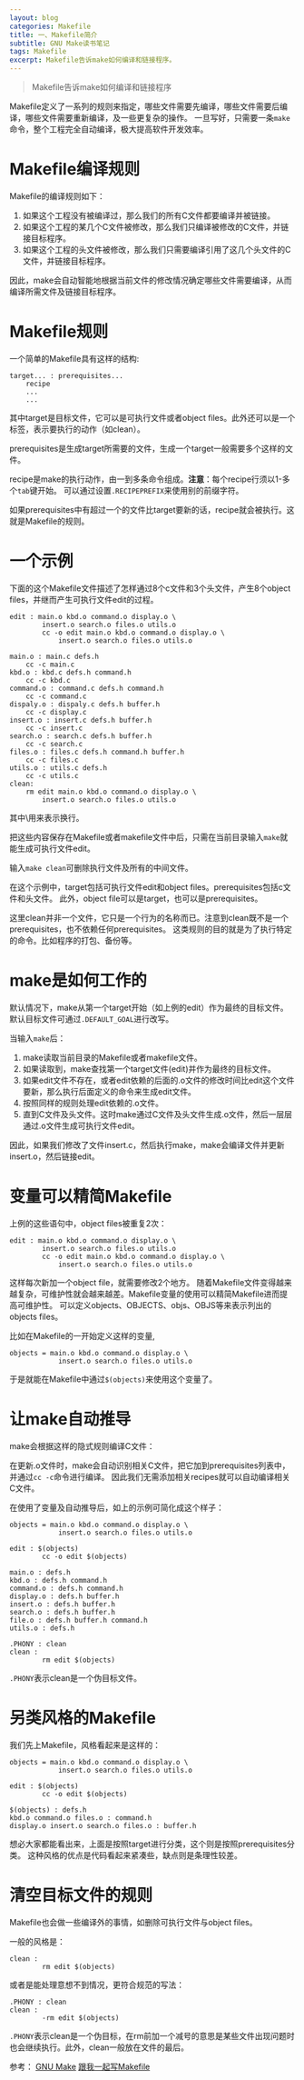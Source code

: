 ```yaml
---
layout: blog
categories: Makefile
title: 一、Makefile简介 
subtitle: GNU Make读书笔记
tags: Makefile 
excerpt: Makefile告诉make如何编译和链接程序。
---
```


> Makefile告诉make如何编译和链接程序

Makefile定义了一系列的规则来指定，哪些文件需要先编译，哪些文件需要后编译，哪些文件需要重新编译，及一些更复杂的操作。
一旦写好，只需要一条`make`命令，整个工程完全自动编译，极大提高软件开发效率。

# Makefile编译规则

Makefile的编译规则如下：

1. 如果这个工程没有被编译过，那么我们的所有C文件都要编译并被链接。
2. 如果这个工程的某几个C文件被修改，那么我们只编译被修改的C文件，并链接目标程序。
3. 如果这个工程的头文件被修改，那么我们只需要编译引用了这几个头文件的C文件，并链接目标程序。

因此，make会自动智能地根据当前文件的修改情况确定哪些文件需要编译，从而编译所需文件及链接目标程序。

# Makefile规则

一个简单的Makefile具有这样的结构:

```
target... : prerequisites...
    recipe
    ...
    ...
```

其中target是目标文件，它可以是可执行文件或者object files。此外还可以是一个标签，表示要执行的动作（如clean）。

prerequisites是生成target所需要的文件，生成一个target一般需要多个这样的文件。

recipe是make的执行动作，由一到多条命令组成。**注意**：每个recipe行须以1-多个`tab`键开始。
可以通过设置`.RECIPEPREFIX`来使用别的前缀字符。

如果prerequisites中有超过一个的文件比target要新的话，recipe就会被执行。这就是Makefile的规则。

# 一个示例

下面的这个Makefile文件描述了怎样通过8个c文件和3个头文件，产生8个object files，并继而产生可执行文件edit的过程。

```
edit : main.o kbd.o command.o display.o \
        insert.o search.o files.o utils.o
        cc -o edit main.o kbd.o command.o display.o \
            insert.o search.o files.o utils.o

main.o : main.c defs.h
    cc -c main.c
kbd.o : kbd.c defs.h command.h
    cc -c kbd.c
command.o : command.c defs.h command.h
    cc -c command.c
dispaly.o : dispaly.c defs.h buffer.h
    cc -c display.c
insert.o : insert.c defs.h buffer.h
    cc -c insert.c
search.o : search.c defs.h buffer.h
    cc -c search.c
files.o : files.c defs.h command.h buffer.h
    cc -c files.c
utils.o : utils.c defs.h
    cc -c utils.c
clean:
    rm edit main.o kbd.o command.o display.o \
        insert.o search.o files.o utils.o
```

其中\\用来表示换行。

把这些内容保存在Makefile或者makefile文件中后，只需在当前目录输入`make`就能生成可执行文件edit。

输入`make clean`可删除执行文件及所有的中间文件。

在这个示例中，target包括可执行文件edit和object files。prerequisites包括c文件和头文件。
此外，object file可以是target，也可以是prerequisites。

这里clean并非一个文件，它只是一个行为的名称而已。注意到clean既不是一个prerequisites，也不依赖任何prerequisites。
这类规则的目的就是为了执行特定的命令。比如程序的打包、备份等。

# make是如何工作的

默认情况下，make从第一个target开始（如上例的edit）作为最终的目标文件。默认目标文件可通过`.DEFAULT_GOAL`进行改写。

当输入`make`后：

1. make读取当前目录的Makefile或者makefile文件。
2. 如果读取到，make查找第一个target文件(edit)并作为最终的目标文件。
3. 如果edit文件不存在，或者edit依赖的后面的.o文件的修改时间比edit这个文件要新，那么执行后面定义的命令来生成edit文件。
4. 按照同样的规则处理edit依赖的.o文件。
5. 直到C文件及头文件。这时make通过C文件及头文件生成.o文件，然后一层层通过.o文件生成可执行文件edit。

因此，如果我们修改了文件insert.c，然后执行make，make会编译文件并更新insert.o，然后链接edit。

# 变量可以精简Makefile

上例的这些语句中，object files被重复2次：

```
edit : main.o kbd.o command.o display.o \
        insert.o search.o files.o utils.o
        cc -o edit main.o kbd.o command.o display.o \
            insert.o search.o files.o utils.o
```
这样每次新加一个object file，就需要修改2个地方。
随着Makefile文件变得越来越复杂，可维护性就会越来越差。Makefile变量的使用可以精简Makefile进而提高可维护性。
可以定义objects、OBJECTS、objs、OBJS等来表示列出的objects files。

比如在Makefile的一开始定义这样的变量,

```
objects = main.o kbd.o command.o display.o \
            insert.o search.o files.o utils.o
```

于是就能在Makefile中通过`$(objects)`来使用这个变量了。

# 让make自动推导

make会根据这样的隐式规则编译C文件：

在更新.o文件时，make会自动识别相关C文件，把它加到prerequisites列表中，并通过`cc -c`命令进行编译。
因此我们无需添加相关recipes就可以自动编译相关C文件。

在使用了变量及自动推导后，如上的示例可简化成这个样子：

```
objects = main.o kbd.o command.o display.o \
            insert.o search.o files.o utils.o

edit : $(objects)
        cc -o edit $(objects)

main.o : defs.h
kbd.o : defs.h command.h
command.o : defs.h command.h
display.o : defs.h buffer.h
insert.o : defs.h buffer.h
search.o : defs.h buffer.h
file.o : defs.h buffer.h command.h
utils.o : defs.h

.PHONY : clean
clean : 
        rm edit $(objects)
```

`.PHONY`表示clean是一个伪目标文件。

# 另类风格的Makefile

我们先上Makefile，风格看起来是这样的：

```
objects = main.o kbd.o command.o display.o \
            insert.o search.o files.o utils.o

edit : $(objects)
        cc -o edit $(objects)

$(objects) : defs.h
kbd.o command.o files.o : command.h
display.o insert.o search.o files.o : buffer.h
```

想必大家都能看出来，上面是按照target进行分类，这个则是按照prerequisites分类。
这种风格的优点是代码看起来紧凑些，缺点则是条理性较差。

# 清空目标文件的规则

Makefile也会做一些编译外的事情，如删除可执行文件与object files。

一般的风格是：

```
clean : 
        rm edit $(objects)
```

或者是能处理意想不到情况，更符合规范的写法：

```
.PHONY : clean
clean : 
        -rm edit $(objects)
```

`.PHONY`表示clean是一个伪目标，在rm前加一个减号的意思是某些文件出现问题时也会继续执行。此外，clean一般放在文件的最后。

参考：
[GNU Make][gnu_make] 
[跟我一起写Makefile][chenhao_makefile] 

[gnu_make]: https://www.gnu.org/software/make/manual/make.pdf
[chenhao_makefile]: http://blog.csdn.net/haoel/article/details/2886 
